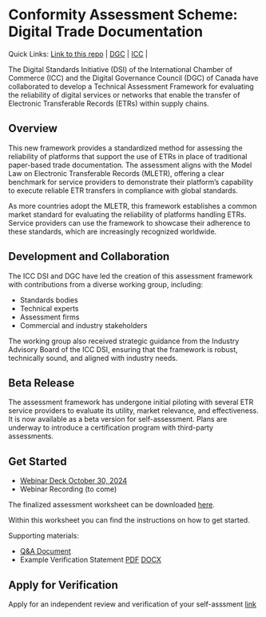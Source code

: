 # Conformity Assessment Scheme: Digital Trade Documentation

Quick Links: [Link to this repo](https://github.com/dgc-cgn/CAS-Digital-Trade-Documentation) | [DGC](https://github.com/dgc-cgn) | [ICC](https://iccwbo.org/) |

The Digital Standards Initiative (DSI) of the International Chamber of Commerce (ICC) and the Digital Governance Council (DGC) of Canada have collaborated to develop a Technical Assessment Framework for evaluating the reliability of digital services or networks that enable the transfer of Electronic Transferable Records (ETRs) within supply chains.

## Overview
This new framework provides a standardized method for assessing the reliability of platforms that support the use of ETRs in place of traditional paper-based trade documentation. The assessment aligns with the Model Law on Electronic Transferable Records (MLETR), offering a clear benchmark for service providers to demonstrate their platform’s capability to execute reliable ETR transfers in compliance with global standards.

As more countries adopt the MLETR, this framework establishes a common market standard for evaluating the reliability of platforms handling ETRs. Service providers can use the framework to showcase their adherence to these standards, which are increasingly recognized worldwide.

## Development and Collaboration
The ICC DSI and DGC have led the creation of this assessment framework with contributions from a diverse working group, including:

* Standards bodies
* Technical experts
* Assessment firms
* Commercial and industry stakeholders

The working group also received strategic guidance from the Industry Advisory Board of the ICC DSI, ensuring that the framework is robust, technically sound, and aligned with industry needs.

## Beta Release
The assessment framework has undergone initial piloting with several ETR service providers to evaluate its utility, market relevance, and effectiveness. It is now available as a beta version for self-assessment. Plans are underway to introduce a certification program with third-party assessments.

## Get Started

* [Webinar Deck October 30, 2024](./docs/finalized/webinar-deck-2024-10-30.pdf)
* Webinar Recording (to come)

The finalized assessment worksheet can be downloaded [here](./docs/finalized/CAS-MLETR_ASSESSMENT_TEMPLATE-FINAL_2024-10-16.xlsx). 

Within this worksheet you can find the instructions on how to get started.

Supporting materials:

* [Q&A Document](./docs/finalized/Q-A.md)
* Example Verification Statement [PDF](./docs/finalized/example-verification-statement.pdf) [DOCX](./docs/finalized/example-verification-statement.docx)

## Apply for Verification

Apply for an independent review and verification of your self-asssment [link](https://dgc-cgn.org/product/review/)




